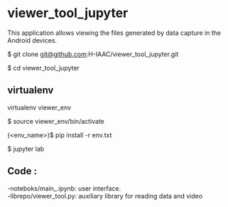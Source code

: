 # viewer_tool_jupyter

This application allows viewing the files generated by data capture in the Android devices.

$ git clone git@github.com:H-IAAC/viewer_tool_jupyter.git

$ cd viewer_tool_jupyter
## virtualenv 

virtualenv viewer_env

$ source viewer_env/bin/activate

(<env_name>)$ pip install -r env.txt

$ jupyter lab

## Code :
-noteboks/main_.ipynb: user interface.
<br />-librepo/viewer_tool.py: auxiliary library for reading data and video









